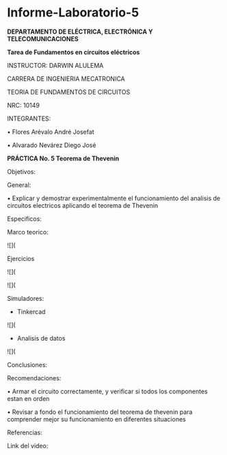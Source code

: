 # Informe-Laboratorio-5

**DEPARTAMENTO DE ELÉCTRICA, ELECTRÓNICA Y TELECOMUNICACIONES**

**Tarea de Fundamentos en circuitos eléctricos**

INSTRUCTOR: DARWIN ALULEMA

CARRERA DE INGENIERIA MECATRONICA

TEORIA DE FUNDAMENTOS DE CIRCUITOS

NRC: 10149

INTEGRANTES:

• Flores Arévalo André Josefat

• Alvarado Nevárez Diego José

**PRÁCTICA No. 5 Teorema de Thevenin**

Objetivos:

General:

•	Explicar y demostrar experimentalmente el funcionamiento del analisis de circuitos electricos aplicando el teorema de Thevenin

Especificos:



Marco teorico:

![](

Ejercicios

![](

![](

Simuladores:

- Tinkercad

![](

- Analisis de datos

![](

Conclusiones:


Recomendaciones:

•	Armar el circuito correctamente, y verificar si todos los componentes estan en orden

•	Revisar a fondo el funcionamiento del teorema de thevenin para comprender mejor su funcionamiento en diferentes situaciones

Referencias:



Link del video:

